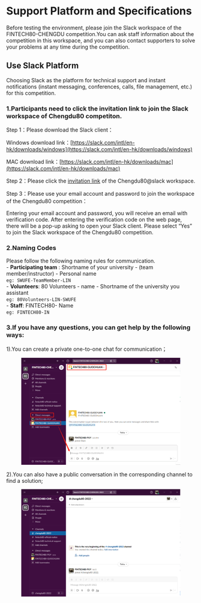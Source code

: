 # Support Platform and Specifications

Before testing the environment, please join the Slack workspace of the FINTECH80-CHENGDU competition.You can ask staff information about the competition in this workspace, and you can also contact supporters to solve your problems at any time during the competition.

## Use Slack Platform

Choosing Slack as the platform for technical support and instant notifications (instant messaging, conferences, calls, file management, etc.) for this competition.

### 1.Participants need to click the invitation link to join the Slack workspace of Chengdu80 competiton.

Step 1：Please download the Slack client：

Windows download link：[https://slack.com/intl/en-hk/downloads/windows](https://slack.com/intl/en-hk/downloads/windows)

MAC download link：[https://slack.com/intl/en-hk/downloads/mac](https://slack.com/intl/en-hk/downloads/mac)

Step 2：Please click the [invitation link](https://join.slack.com/t/fintech80chen-g6n8344/shared\_invite/zt-1bzfo4xtg-pLwPzK5z9CfNgnrSfZFJzg) of the Chengdu80@slack workspace.

Step 3：Please use your email account and password to join the workspace of the Chengdu80 competition：

Entering your email account and password, you will receive an email with verification code. After entering the verification code on the web page, there will be a pop-up asking to open your Slack client.  Please select  “Yes”  to join the Slack workspace of the Chengdu80 competition.

### 2.Naming Codes

Please follow the following naming rules for communication. \
&#x20;  \- **Participating team** : Shortname of your university - (team member/instructor) - Personal name \
&#x20;       `eg: SWUFE-TeamMember-LIN`\
&#x20;  \- **Volunteers**: 80 Volunteers - name  - Shortname of the university you assistant  \
&#x20;        `eg: 80Volunteers-LIN-SWUFE`\
&#x20;  \- **Staff**: FINTECH80- Name \
&#x20;        `eg: FINTECH80-IN`

### 3.If you have any questions, you can get help by the following ways:

1\).You can create a private one-to-one chat for communication；

<figure><img src="../../.gitbook/assets/2.png" alt=""><figcaption></figcaption></figure>

2\).You can also have a public conversation in the corresponding channel to find a solution;

<figure><img src="../../.gitbook/assets/3.png" alt=""><figcaption></figcaption></figure>
